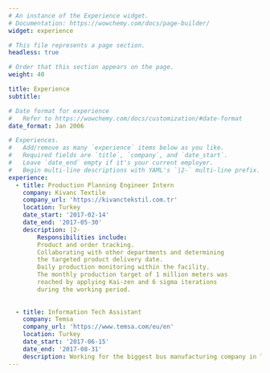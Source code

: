 ```yaml
---
# An instance of the Experience widget.
# Documentation: https://wowchemy.com/docs/page-builder/
widget: experience

# This file represents a page section.
headless: true

# Order that this section appears on the page.
weight: 40

title: Experience
subtitle:

# Date format for experience
#   Refer to https://wowchemy.com/docs/customization/#date-format
date_format: Jan 2006 

# Experiences.
#   Add/remove as many `experience` items below as you like.
#   Required fields are `title`, `company`, and `date_start`.
#   Leave `date_end` empty if it's your current employer.
#   Begin multi-line descriptions with YAML's `|2-` multi-line prefix.
experience:
  - title: Production Planning Engineer Intern
    company: Kivanc Textile
    company_url: 'https://kivanctekstil.com.tr'
    location: Turkey
    date_start: '2017-02-14'
    date_end: '2017-05-30'
    description: |2-
        Responsibilities include:
        Product and order tracking.
        Collaborating with other departments and determining
        the targeted product delivery date.
        Daily production monitoring within the facility.
        The monthly production target of 1 million meters was
        reached by applying Kai-zen and 6 sigma iterations
        during the working period.
        
        
  - title: Information Tech Assistant
    company: Temsa
    company_url: 'https://www.temsa.com/eu/en'
    location: Turkey
    date_start: '2017-06-15'
    date_end: '2017-08-31'
    description: Working for the biggest bus manufacturing company in Turkey helped me to improve my professional         skills and abilities for my future career goals. Participated in team project with the main purpose to reduce the     idle time by using SAP. While we were working on this projects we had an opportunity to get supervision from McKinsey Co.
---
```

